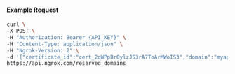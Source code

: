 <!-- Code generated for API Clients. DO NOT EDIT. -->

#### Example Request

```bash
curl \
-X POST \
-H "Authorization: Bearer {API_KEY}" \
-H "Content-Type: application/json" \
-H "Ngrok-Version: 2" \
-d '{"certificate_id":"cert_2qWPpBr0ylzJS3rA7ToArMWoIS3","domain":"myapp.mydomain.com","region":"us"}' \
https://api.ngrok.com/reserved_domains
```
